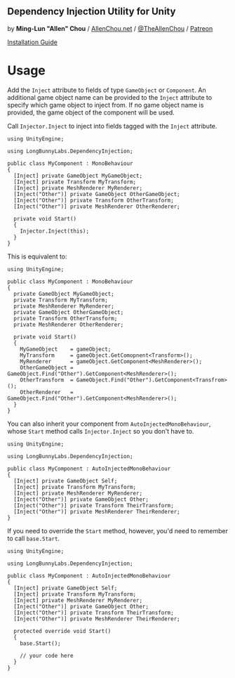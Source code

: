 ## Dependency Injection Utility for Unity
by **Ming-Lun "Allen" Chou** / [AllenChou.net](http://AllenChou.net) / [@TheAllenChou](http://twitter.com/TheAllenChou) / [Patreon](https://www.patreon.com/TheAllenChou)

[Installation Guide](https://docs.unity3d.com/Manual/upm-ui-giturl.html)

# Usage

Add the `Inject` attribute to fields of type `GameObject` or `Component`. An additional game object name can be provided to the `Inject` attribute to specify which game object to inject from. If no game object name is provided, the game object of the component will be used.

Call `Injector.Inject` to inject into fields tagged with the `Inject` attribute.

```
using UnityEngine;

using LongBunnyLabs.DependencyInjection;

public class MyComponent : MonoBehaviour
{
  [Inject] private GameObject MyGameObject;
  [Inject] private Transform MyTransform;
  [Inject] private MeshRenderer MyRenderer;
  [Inject("Other")] private GameObject OtherGameObject;
  [Inject("Other")] private Transform OtherTransform;
  [Inject("Other")] private MeshRenderer OtherRenderer;

  private void Start()
  {
    Injector.Inject(this);
  }
}
```

This is equivalent to:

```
using UnityEngine;

public class MyComponent : MonoBehaviour
{
  private GameObject MyGameObject;
  private Transform MyTransform;
  private MeshRenderer MyRenderer;
  private GameObject OtherGameObject;
  private Transform OtherTransform;
  private MeshRenderer OtherRenderer;

  private void Start()
  {
    MyGameObject    = gameObject;
    MyTransform     = gameObject.GetComopnent<Transform>();
    MyRenderer      = gameObject.GetComponent<MeshRenderer>();
    OtherGameObject = GameObject.Find("Other").GetComponent<MeshRenderer>();
    OtherTransform  = GameObject.Find("Other").GetComponent<Transfrom>();
    OtherRenderer   = GameObject.Find("Other").GetComponent<MeshRenderer>();
  }
}
```

You can also inherit your component from `AutoInjectedMonoBehaviour`, whose `Start` method calls `Injector.Inject` so you don't have to.

```
using UnityEngine;

using LongBunnyLabs.DependencyInjection;

public class MyComponent : AutoInjectedMonoBehaviour
{
  [Inject] private GameObject Self;
  [Inject] private Transform MyTransform;
  [Inject] private MeshRenderer MyRenderer;
  [Inject("Other")] private GameObject Other;
  [Inject("Other")] private Transform TheirTransform;
  [Inject("Other")] private MeshRenderer TheirRenderer;
}
```

If you need to override the `Start` method, however, you'd need to remember to call `base.Start`.

```
using UnityEngine;

using LongBunnyLabs.DependencyInjection;

public class MyComponent : AutoInjectedMonoBehaviour
{
  [Inject] private GameObject Self;
  [Inject] private Transform MyTransform;
  [Inject] private MeshRenderer MyRenderer;
  [Inject("Other")] private GameObject Other;
  [Inject("Other")] private Transform TheirTransform;
  [Inject("Other")] private MeshRenderer TheirRenderer;
  
  protected override void Start()
  {
    base.Start();
    
    // your code here
  }
}
```
